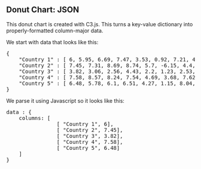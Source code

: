 <h2>Donut Chart: JSON</h2>

This donut chart is created with C3.js. This turns a key-value dictionary 
into properly-formatted column-major data.

We start with data that looks like this:

<pre>
{
    "Country 1" : [ 6, 5.95, 6.69, 7.47, 3.53, 0.92, 7.21, 4.02, 3.97, 4.18, 4.27],
    "Country 2" : [ 7.45, 7.31, 8.69, 8.74, 5.7, -6.15, 4.4, 4.67, 3.8, 2.02, 3.04],
    "Country 3" : [ 3.82, 3.06, 2.56, 4.43, 2.2, 1.23, 2.53, 2.4, 3.53, 2.62, 2.58],
    "Country 4" : [ 7.58, 8.57, 8.24, 7.54, 4.69, 3.68, 7.62, 6.55, 3.64, 4.02, 4.63],
    "Country 5" : [ 6.48, 5.78, 6.1, 6.51, 4.27, 1.15, 8.04, 4.57, 5.51, 4.99, 5.1]
}
</pre>

We parse it using Javascript so it looks like this:

<pre>
data : {
    columns: [
                [ "Country 1", 6],
                [ "Country 2", 7.45],
                [ "Country 3", 3.82],
                [ "Country 4", 7.58],
                [ "Country 5", 6.48]
    ]
}
</pre>
